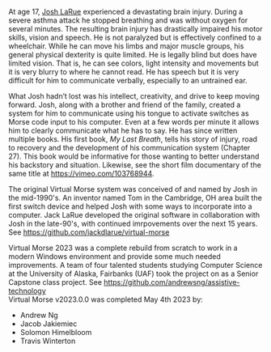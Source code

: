 At age 17, [Josh LaRue](http://joshpaullarue.com/) experienced a devastating brain injury. During a severe asthma attack he stopped breathing and was without oxygen for several minutes. The resulting brain injury has drastically impaired his motor skills, vision and speech. He is not paralyzed but is effectively confined to a wheelchair. While he can move his limbs and major muscle groups, his general physical dexterity is quite limited. He is legally blind but does have limited vision. That is, he can see colors, light intensity and movements but it is very blurry to where he cannot read. He has speech but it is very difficult for him to communicate verbally, especially to an untrained ear.  

What Josh hadn’t lost was his intellect, creativity, and drive to keep moving forward.  Josh, along with a brother and friend of the family, created a system for him to communicate using his tongue to activate switches as Morse code input to his computer.  Even at a few words per minute it allows him to clearly communicate what he has to say.  He has since written multiple books.  His first book, _My Last Breath_, tells his story of injury, road to recovery and the development of his communication system (Chapter 27).  This book would be informative for those wanting to better understand his backstory and situation.  Likewise, see the short film documentary of the same title at https://vimeo.com/103768944.

The original Virtual Morse system was conceived of and named by Josh in the mid-1990's. An inventor named Tom in the Cambridge, OH area built the first switch device and helped Josh with some ways to incorporate into a computer.
Jack LaRue developed the original software in collaboration with Josh in the late-90's, with continued imrpovements over the next 15 years. See https://github.com/jackdlarue/virtual-morse

Virtual Morse 2023 was a complete rebuild from scratch to work in a modern Windows environment and provide some much needed improvements. A team of four talented students studying Computer Science at the University of Alaska, Fairbanks (UAF) took the project on as a Senior Capstone class project. See https://github.com/andrewsng/assistive-technology  
Virtual Morse v2023.0.0 was completed May 4th 2023 by:
- Andrew Ng
- Jacob Jakiemiec
- Solomon Himelbloom
- Travis Winterton